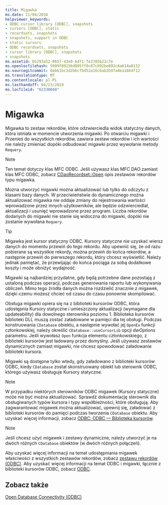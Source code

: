 ```yaml
---
title: Migawka
ms.date: 11/04/2016
helpviewer_keywords:
- ODBC cursor library [ODBC], snapshots
- cursors [ODBC], static
- recordsets, snapshots
- snapshots, support in ODBC
- static cursors
- ODBC recordsets, snapshots
- cursor library [ODBC], snapshots
- snapshots
ms.assetid: b5293a52-0657-43e9-bd71-fe3785b21c7e
ms.openlocfilehash: 5999f89156d895ff0c87c892be892c6a614a0132
ms.sourcegitcommit: 0ab61bc3d2b6cfbd52a16c6ab2b97a8ea1864f12
ms.translationtype: MT
ms.contentlocale: pl-PL
ms.lasthandoff: 04/23/2019
ms.locfileid: "62330040"
---
```

# <a name="snapshot"></a>Migawka

Migawka to zestaw rekordów, które odzwierciedla widok statyczny danych, która istniała w momencie utworzenia migawki. Po otwarciu migawki i Przenieś do wszystkich rekordów, zawiera zestaw rekordów i ich wartości nie należy zmieniać dopóki odbudować migawki przez wywołanie metody `Requery`.

> [!NOTE]
>  Ten temat dotyczy klas MFC ODBC. Jeśli używasz klas MFC DAO zamiast klas MFC ODBC, zobacz [CDaoRecordset::Open](../../mfc/reference/cdaorecordset-class.md#open) opis zestawów rekordów typu migawka.

Można utworzyć migawki można aktualizować lub tylko do odczytu z klasami bazy danych. W przeciwieństwie do dynamicznego można aktualizować migawka nie oddaje zmiany do rejestrowania wartości wprowadzone przez innych użytkowników, ale będzie odzwierciedlał, aktualizacji i usunięć wprowadzone przez program. Liczba rekordów dodanych do migawki nie stanie się widoczna do migawki, dopóki nie zostanie wywołana `Requery`.

> [!TIP]
>  Migawka jest kursor statyczny ODBC. Kursory statyczne nie uzyskać wiersz danych do momentu przewiń do tego rekordu. Aby upewnić się, że od razu pobierane są wszystkie rekordy, można przewiń do końca rekordów, a następnie przewiń do pierwszego rekordu, który chcesz wyświetlić. Należy jednak pamiętać, że przewijając do końca pociąga za sobą dodatkowe koszty i może obniżyć wydajność.

Migawki są najbardziej przydatne, gdy będą potrzebne dane pozostają z ustaloną podczas operacji, podczas generowania raportu lub wykonywania obliczeń. Mimo tego źródła danych można rozdzielić znacznie z migawek, dzięki czemu możesz chcieć od czasu do czasu ponownie skompilować.

Obsługa migawki opiera się na z biblioteki kursorów ODBC, która udostępnia Kursory statyczne i umieszczony aktualizacji (wymagane dla updateability) dla dowolnego sterownika poziomu 1. Biblioteka kursorów biblioteki DLL muszą zostać załadowane w pamięci dla tej obsługi. Podczas konstruowania `CDatabase` obiektu, a następnie wywołać jej `OpenEx` funkcji członkowskiej, należy określić `CDatabase::useCursorLib` opcji *dwOptions* parametru. Jeśli wywołasz `Open` funkcja elementu członkowskiego, z biblioteki kursorów jest ładowany przez domyślny. Jeśli używasz zestawów dynamicznych zamiast migawki, nie chcesz spowodować załadowanie biblioteki kursora.

Migawki są dostępne tylko wtedy, gdy załadowano z biblioteki kursorów ODBC, kiedy `CDatabase` został skonstruowany obiekt lub sterownik ODBC, którego używasz obsługuje Kursory statyczne.

> [!NOTE]
>  W przypadku niektórych sterowników ODBC migawek (Kursory statyczne) może nie być można aktualizować. Sprawdź dokumentację sterownik dla obsługiwanych typów kursora i typy współbieżności, które obsługują. Aby zagwarantować migawek można aktualizować, upewnij się, załadować z biblioteki kursorów do pamięci podczas tworzenia `CDatabase` obiektu. Aby uzyskać więcej informacji, zobacz [ODBC: ODBC — Biblioteka kursorów](../../data/odbc/odbc-the-odbc-cursor-library.md).

> [!NOTE]
>  Jeśli chcesz użyć migawek i zestawy dynamiczne, należy utworzyć je na dwóch różnych `CDatabase` obiektów (w dwóch różnych połączeń).

Aby uzyskać więcej informacji na temat udostępniania migawek właściwości z wszystkich zestawów rekordów, zobacz [zestawu rekordów (ODBC)](../../data/odbc/recordset-odbc.md). Aby uzyskać więcej informacji na temat ODBC i migawki, łącznie z biblioteki kursorów ODBC, zobacz [ODBC](../../data/odbc/odbc-basics.md).

## <a name="see-also"></a>Zobacz także

[Open Database Connectivity (ODBC)](../../data/odbc/open-database-connectivity-odbc.md)